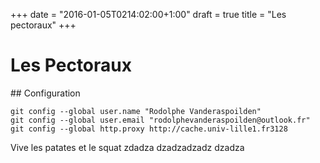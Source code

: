 +++
date = "2016-01-05T0214:02:00+1:00"
draft = true
title = "Les pectoraux"
+++

# Les Pectoraux

## Configuration

	git config --global user.name "Rodolphe Vanderaspoilden"
	git config --global user.email "rodolphevanderaspoilden@outlook.fr"
	git config --global http.proxy http://cache.univ-lille1.fr3128

Vive les patates et le squat
zdadza
dzadzadzadz
dzadza
